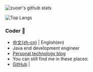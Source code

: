 ![zuoer's github stats](https://github-readme-stats.vercel.app/api?username=zuoer96&show_icons=true&theme=cobalt&border_radius=10&locale=cn&hide_border=true&text_color=EF51F3&icon_color=FF99EC&line_height=35) 

![Top Langs](https://github-readme-stats.vercel.app/api/top-langs/?username=zuoer96&border_radius=10&locale=cn&hide_border=true&bg_color=90,94168Aff,4E0047ff&text_color=FF99EC&title_color=FF99EC&hide_title=true)

<!-- <img align="right" src="https://github-readme-stats.vercel.app/api?username=zuoer96&show_icons=true&icon_color=CE1D2D&text_color=718096&bg_color=ffffff&hide_title=true" /> -->

### Coder 👋
- [中文(zh-cn)](/README.md) | English(en)
- Java end development engineer
- [Personal technology blog](https://docs.nbchen.com/)
- You can still find me in these places:
- [GitHub](https://github.com/zuoer96) | 
 